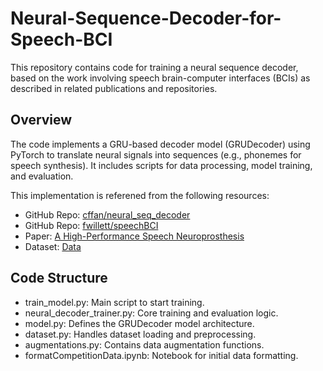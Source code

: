 # Neural-Sequence-Decoder-for-Speech-BCI

This repository contains code for training a neural sequence decoder, based on the work involving speech brain-computer interfaces (BCIs) as described in related publications and repositories.

## Overview

The code implements a GRU-based decoder model (GRUDecoder) using PyTorch to translate neural signals into sequences (e.g., phonemes for speech synthesis). It includes scripts for data processing, model training, and evaluation.

This implementation is referened from the following resources:
* GitHub Repo: [cffan/neural_seq_decoder](https://github.com/cffan/neural_seq_decoder/tree/master)
* GitHub Repo: [fwillett/speechBCI](https://github.com/fwillett/speechBCI)
* Paper: [A High-Performance Speech Neuroprosthesis](https://www.nature.com/articles/s41586-023-06377-x) 
* Dataset: [Data](https://datadryad.org/dataset/doi:10.5061/dryad.x69p8czpq)

## Code Structure
* train_model.py: Main script to start training.
* neural_decoder_trainer.py: Core training and evaluation logic.
* model.py: Defines the GRUDecoder model architecture.
* dataset.py: Handles dataset loading and preprocessing.
* augmentations.py: Contains data augmentation functions.
* formatCompetitionData.ipynb: Notebook for initial data formatting.

